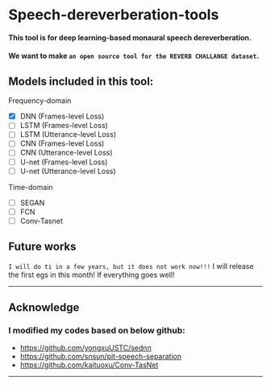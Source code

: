 Speech-dereverberation-tools  
====

#### This tool is for deep learning-based monaural speech dereverberation.   
#### We want to make `an open source tool for the REVERB CHALLANGE dataset`. 


## Models included in this tool:
Frequency-domain  
- [x] DNN (Frames-level Loss)
- [ ] LSTM (Frames-level Loss)
- [ ] LSTM (Utterance-level Loss)
- [ ] CNN (Frames-level Loss)
- [ ] CNN (Utterance-level Loss)
- [ ] U-net (Frames-level Loss)
- [ ] U-net (Utterance-level Loss)  

Time-domain
- [ ] SEGAN
- [ ] FCN 
- [ ] Conv-Tasnet 

## Future works
`I will do ti in a few years, but it does not work now!!!`
I will release the first egs in this month! If everything goes well!

*****

## Acknowledge
### I modified my codes based on below github:
* https://github.com/yongxuUSTC/sednn
* https://github.com/snsun/pit-speech-separation
* https://github.com/kaituoxu/Conv-TasNet

*****
